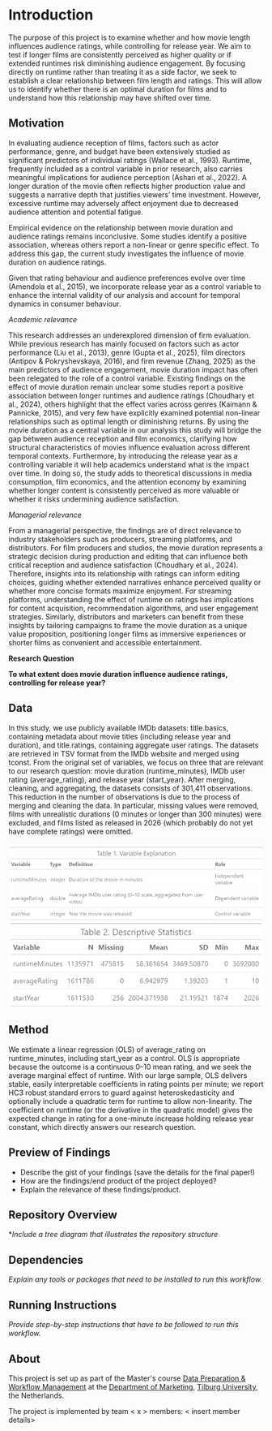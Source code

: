 # Introduction
The purpose of this project is to examine whether and how movie length influences audience ratings, while controlling for release year. We aim to test if longer films are consistently perceived as higher quality or if extended runtimes risk diminishing audience engagement. By focusing directly on runtime rather than treating it as a side factor, we seek to establish a clear relationship between film length and ratings. This will allow us to identify whether there is an optimal duration for films and to understand how this relationship may have shifted over time.

## Motivation

In evaluating audience reception of films, factors such as actor performance, genre, and budget have been extensively studied as significant predictors of individual ratings (Wallace et al., 1993). Runtime, frequently included as a control variable in prior research, also carries meaningful implications for audience perception (Ashari et al., 2022). A longer duration of the movie often reflects higher production value and suggests a narrative depth that justifies viewers’ time investment. However, excessive runtime may adversely affect enjoyment due to decreased audience attention and potential fatigue. 

Empirical evidence on the relationship between movie duration and audience ratings remains inconclusive. Some studies identify a positive association, whereas others report a non-linear or genre specific effect. To address this gap, the current study investigates the influence of movie duration on audience ratings. 

Given that rating behaviour and audience preferences evolve over time (Amendola et al., 2015), we incorporate release year as a control variable to enhance the internal validity of our analysis and account for temporal dynamics in consumer behaviour. 

*Academic relevance*

This research addresses an underexplored dimension of firm evaluation. While previous research has mainly focused on factors such as actor performance (Liu et al., 2013), genre (Gupta et al., 2025), film directors (Antipov & Pokryshevskaya, 2016), and firm revenue (Zhang, 2025) as the main predictors of audience engagement, movie duration impact has often been relegated to the role of a control variable. Existing findings on the effect of movie duration remain unclear some studies report a positive association between longer runtimes and audience ratings (Choudhary et al., 2024), others highlight that the effect varies across genres (Kaimann & Pannicke, 2015), and very few have explicitly examined potential non-linear relationships such as optimal length or diminishing returns. By using the movie duration as a central variable in our analysis this study will bridge the gap between audience reception and film economics, clarifying how structural characteristics of movies influence evaluation across different temporal contexts. Furthermore, by introducing the release year as a controlling variable it will help academics understand what is the impact over time. In doing so, the study adds to theoretical discussions in media consumption, film economics, and the attention economy by examining whether longer content is consistently perceived as more valuable or whether it risks undermining audience satisfaction.

*Managerial relevance*

From a managerial perspective, the findings are of direct relevance to industry stakeholders such as producers, streaming platforms, and distributors. For film producers and studios, the movie duration represents a strategic decision during production and editing that can influence both critical reception and audience satisfaction (Choudhary et al., 2024). Therefore, insights into its relationship with ratings can inform editing choices, guiding whether extended narratives enhance perceived quality or whether more concise formats maximize enjoyment. For streaming platforms, understanding the effect of runtime on ratings has implications for content acquisition, recommendation algorithms, and user engagement strategies. Similarly, distributors and marketers can benefit from these insights by tailoring campaigns to frame the movie duration as a unique value proposition, positioning longer films as immersive experiences or shorter films as convenient and accessible entertainment.

**Research Question**

**To what extent does movie duration influence audience ratings, controlling for release year?**

## Data
In this study, we use publicly available IMDb datasets: title.basics, containing metadata about movie titles (including release year and duration), and title.ratings, containing aggregate user ratings. The datasets are retrieved in TSV format from the IMDb website and merged using tconst. From the original set of variables, we focus on three that are relevant to our research question: movie duration (runtime_minutes), IMDb user rating (average_rating), and release year (start_year).
After merging, cleaning, and aggregating, the datasets consists of 301,411 observations. This reduction in the number of observations is due to the process of merging and cleaning the data. In particular, missing values were removed, films with unrealistic durations (0 minutes or longer than 300 minutes) were excluded, and films listed as released in 2026 (which probably do not yet have complete ratings) were omitted.

![Table 1. Operationalization of Variables](pictures/table_1.png)
![Table 2. Descriptive Statistics](pictures/table_2.png)

## Method

We estimate a linear regression (OLS) of average_rating on runtime_minutes, including start_year as a control. OLS is appropriate because the outcome is a continuous 0–10 mean rating, and we seek the average marginal effect of runtime. With our large sample, OLS delivers stable, easily interpretable coefficients in rating points per minute; we report HC3 robust standard errors to guard against heteroskedasticity and optionally include a quadratic term for runtime to allow non-linearity. The coefficient on runtime (or the derivative in the quadratic model) gives the expected change in rating for a one-minute increase holding release year constant, which directly answers our research question.

## Preview of Findings 
- Describe the gist of your findings (save the details for the final paper!)
- How are the findings/end product of the project deployed?
- Explain the relevance of these findings/product. 

## Repository Overview 

**Include a tree diagram that illustrates the repository structure*

## Dependencies 

*Explain any tools or packages that need to be installed to run this workflow.*

## Running Instructions 

*Provide step-by-step instructions that have to be followed to run this workflow.*

## About 

This project is set up as part of the Master's course [Data Preparation & Workflow Management](https://dprep.hannesdatta.com/) at the [Department of Marketing](https://www.tilburguniversity.edu/about/schools/economics-and-management/organization/departments/marketing), [Tilburg University](https://www.tilburguniversity.edu/), the Netherlands.

The project is implemented by team < x > members: < insert member details>
